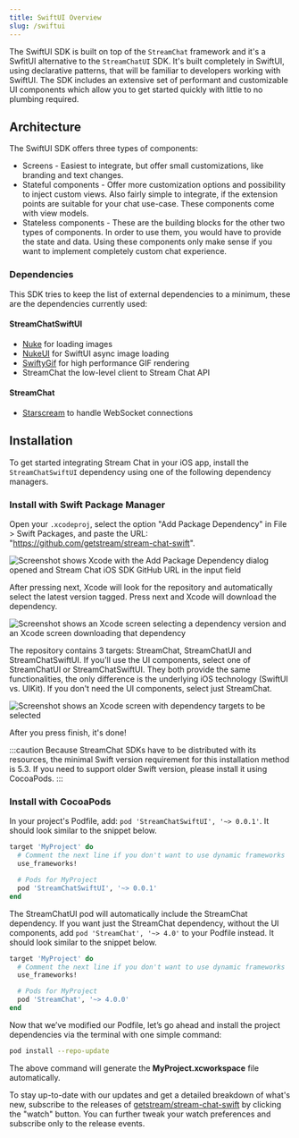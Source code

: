 ```yaml
---
title: SwiftUI Overview
slug: /swiftui
---
```


The SwiftUI SDK is built on top of the `StreamChat` framework and it's a SwfitUI alternative to the `StreamChatUI` SDK. It's built completely in SwiftUI, using declarative patterns, that will be familiar to developers working with SwiftUI. The SDK includes an extensive set of performant and customizable UI components which allow you to get started quickly with little to no plumbing required.

## Architecture

The SwiftUI SDK offers three types of components:

- Screens - Easiest to integrate, but offer small customizations, like branding and text changes.
- Stateful components - Offer more customization options and possibility to inject custom views. Also fairly simple to integrate, if the extension points are suitable for your chat use-case. These components come with view models.
- Stateless components - These are the building blocks for the other two types of components. In order to use them, you would have to provide the state and data. Using these components only make sense if you want to implement completely custom chat experience. 

### Dependencies 

This SDK tries to keep the list of external dependencies to a minimum, these are the dependencies currently used:

#### StreamChatSwiftUI

- [Nuke](https://github.com/kean/Nuke) for loading images
- [NukeUI](https://github.com/kean/NukeUI) for SwiftUI async image loading  
- [SwiftyGif](https://github.com/kirualex/SwiftyGif) for high performance GIF rendering
- StreamChat the low-level client to Stream Chat API

#### StreamChat

- [Starscream](https://github.com/daltoniam/Starscream) to handle WebSocket connections


## Installation

To get started integrating Stream Chat in your iOS app, install the `StreamChatSwiftUI` dependency using one of the following dependency managers.

### Install with Swift Package Manager

Open your `.xcodeproj`, select the option "Add Package Dependency" in File > Swift Packages, and paste the URL: "https://github.com/getstream/stream-chat-swift".

![Screenshot shows Xcode with the Add Package Dependency dialog opened and Stream Chat iOS SDK GitHub URL in the input field](../assets/spm-00.png)

After pressing next, Xcode will look for the repository and automatically select the latest version tagged. Press next and Xcode will download the dependency.

![Screenshot shows an Xcode screen selecting a dependency version and an Xcode screen downloading that dependency](../assets/spm-01.png)

The repository contains 3 targets: StreamChat, StreamChatUI and StreamChatSwiftUI. If you'll use the UI components, select one of StreamChatUI or StreamChatSwiftUI. They both provide the same functionalities, the only difference is the underlying iOS technology (SwiftUI vs. UIKit). If you don't need the UI components, select just StreamChat.

![Screenshot shows an Xcode screen with dependency targets to be selected](../assets/spm-02.png)

After you press finish, it's done!

:::caution
Because StreamChat SDKs have to be distributed with its resources, the minimal Swift version requirement for this installation method is 5.3. If you need to support older Swift version, please install it using CocoaPods.
:::

### Install with CocoaPods

In your project's Podfile, add: `pod 'StreamChatSwiftUI', '~> 0.0.1'`. It should look similar to the snippet below.

```ruby
target 'MyProject' do
  # Comment the next line if you don't want to use dynamic frameworks
  use_frameworks!

  # Pods for MyProject
  pod 'StreamChatSwiftUI', '~> 0.0.1'
end
```

The StreamChatUI pod will automatically include the StreamChat dependency. If you want just the StreamChat dependency, without the UI components, add `pod 'StreamChat', '~> 4.0'` to your Podfile instead. It should look similar to the snippet below.

```ruby
target 'MyProject' do
  # Comment the next line if you don't want to use dynamic frameworks
  use_frameworks!

  # Pods for MyProject
  pod 'StreamChat', '~> 4.0.0'
end
```

Now that we’ve modified our Podfile, let’s go ahead and install the project dependencies via the terminal with one simple command:

```bash
pod install --repo-update
```

The above command will generate the **MyProject.xcworkspace** file automatically.

To stay up-to-date with our updates and get a detailed breakdown of what's new, subscribe to the releases of [getstream/stream-chat-swift](https://github.com/GetStream/stream-chat-swift/releases) by clicking the "watch" button. You can further tweak your watch preferences and subscribe only to the release events.